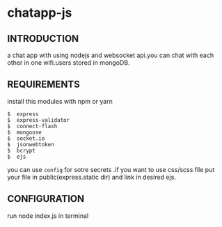 # chatapp-js

## INTRODUCTION

a chat app with using nodejs and websocket api.you can chat with each other in one wifi.users stored in mongoDB. 

## REQUIREMENTS 

install this modules with npm or yarn
```
$  express       
$  express-validator            
$  connect-flash   
$  mongoose   
$  socket.io    
$  jsonwebtoken    
$  bcrypt
$  ejs  
```
you can use ``config`` for sotre secrets .if you want to use css/scss file put your file in public(express.static dir) and link in desired ejs.

## CONFIGURATION 

run node index.js in terminal
